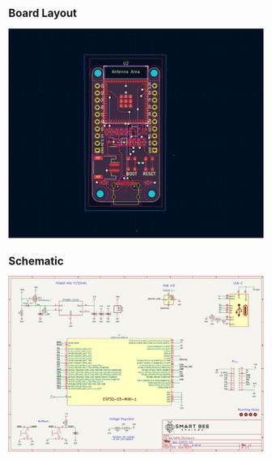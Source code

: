 ## Board Layout
![alt text](https://github.com/strid3r21/BeeS3/blob/master/Schematics/Board_Layout.png?raw=true)

## Schematic
![alt text](https://github.com/strid3r21/BeeS3/blob/master/Schematics/Schematic.png?raw=true)
